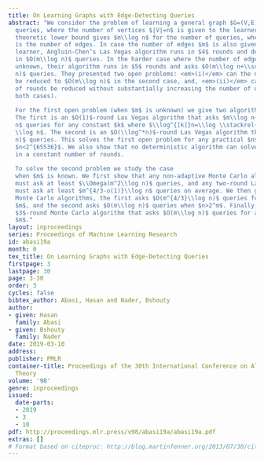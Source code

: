 ```yaml
---
title: On Learning Graphs with Edge-Detecting Queries
abstract: "We consider the problem of learning a general graph $G=(V,E)$ using edge-detecting
  queries, where the number of vertices $|V|=n$ is given to the learner. The information
  theoretic lower bound gives $m\\log n$ for the number of queries, where $m=|E|$
  is the number of edges. In case the number of edges $m$ is also given to the
  learner, Angluin-Chen’s Las Vegas algorithm runs in $4$ rounds and detects the edges
  in $O(m\\log n)$ queries. In the harder case where the number of edges $m$ is
  unknown, their algorithm runs in $5$ rounds and asks $O(m\\log n+\\sqrt{m}\\log^2
  n)$ queries. They presented two open problems: <em>(i)</em> can the number of queries
  be reduced to $O(m\\log n)$ in the second case, and, <em>(ii)</em> can the number
  of rounds be reduced without substantially increasing the number of queries (in
  both cases). 
  
  For the first open problem (when $m$ is unknown) we give two algorithms.
  The first is an $O(1)$-round Las Vegas algorithm that asks $m\\log n+\\sqrt{m}(\\log^{[k]}n)\\log
  n$ queries for any constant $k$ where $\\log^{[k]}n=\\log \\stackrel{k}{\\cdots}
  \\log n$. The second is an $O(\\log^*n)$-round Las Vegas algorithm that asks $O(m\\log
  n)$ queries. This solves the first open problem for any practical $n$, for example,
  $n<2^{65536}$. We also show that no deterministic algorithm can solve this problem
  in a constant number of rounds.
  
  To solve the second problem we study the case
  when $m$ is known. We first show that any non-adaptive Monte Carlo algorithm (one-round)
  must ask at least $\\Omega(m^2\\log n)$ queries, and any two-round Las Vegas algorithm
  must ask at least $m^{4/3-o(1)}\\log n$ queries on average. We then give two two-round
  Monte Carlo algorithms, the first asks $O(m^{4/3}\\log n)$ queries for any $n$ and
  $m$, and the second asks $O(m\\log n)$ queries when $n>2^m$. Finally, we give a
  $3$-round Monte Carlo algorithm that asks $O(m\\log n)$ queries for any $n$ and
  $m$."
layout: inproceedings
series: Proceedings of Machine Learning Research
id: abasi19a
month: 0
tex_title: On Learning Graphs with Edge-Detecting Queries
firstpage: 3
lastpage: 30
page: 3-30
order: 3
cycles: false
bibtex_author: Abasi, Hasan and Nader, Bshouty
author:
- given: Hasan
  family: Abasi
- given: Bshouty
  family: Nader
date: 2019-03-10
address: 
publisher: PMLR
container-title: Proceedings of the 30th International Conference on Algorithmic Learning
  Theory
volume: '98'
genre: inproceedings
issued:
  date-parts:
  - 2019
  - 3
  - 10
pdf: http://proceedings.mlr.press/v98/abasi19a/abasi19a.pdf
extras: []
# Format based on citeproc: http://blog.martinfenner.org/2013/07/30/citeproc-yaml-for-bibliographies/
---
```


